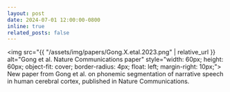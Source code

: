 ```yaml
---
layout: post
date: 2024-07-01 12:00:00-0800
inline: true
related_posts: false
---
```


<img src="{{ "/assets/img/papers/Gong.X.etal.2023.png" | relative_url }} alt="Gong et al. Nature Communications paper" style="width: 60px; height: 60px; object-fit: cover; border-radius: 4px; float: left; margin-right: 10px;"> New paper from Gong et al. on phonemic segmentation of narrative speech in human cerebral cortex, published in Nature Communications.
